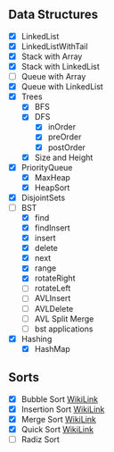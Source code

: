 ## Data Structures

- [x] LinkedList
- [x] LinkedListWithTail
- [x] Stack with Array
- [x] Stack with LinkedList
- [ ] Queue with Array
- [x] Queue with LinkedList
- [x] Trees
  - [x] BFS
  - [x] DFS
    - [x] inOrder
    - [x] preOrder
    - [x] postOrder
  - [x] Size and Height
- [x] PriorityQueue
  - [x] MaxHeap
  - [x] HeapSort
- [x] DisjointSets
- [ ] BST
  - [x] find
  - [x] findInsert
  - [x] insert
  - [x] delete
  - [x] next
  - [x] range
  - [x] rotateRight
  - [ ] rotateLeft
  - [ ] AVLInsert
  - [ ] AVLDelete
  - [ ] AVL Split Merge
  - [ ] bst applications
- [x] Hashing
  - [x] HashMap

## Sorts

- [x] Bubble Sort [WikiLink](https://en.wikipedia.org/wiki/Bubble_sort)
- [x] Insertion Sort [WikiLink](https://en.wikipedia.org/wiki/Insertion_sort)
- [x] Merge Sort [WikiLink](https://en.wikipedia.org/wiki/Merge_sort)
- [x] Quick Sort [WikiLink](https://en.wikipedia.org/wiki/Quicksort)
- [ ] Radiz Sort
